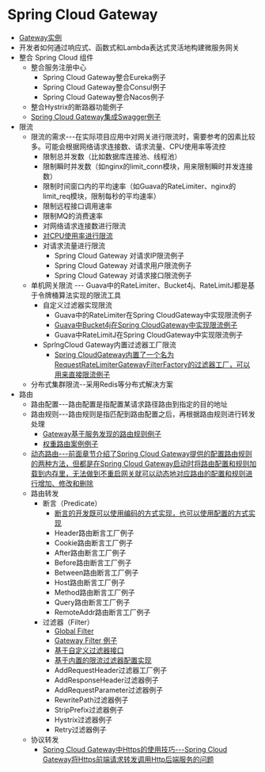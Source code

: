 
# Spring Cloud Gateway
* [Gateway实例](https://weread.qq.com/web/reader/1c632610725a69631c6c26fkd8232f00235d82c8d161fb2)
* 开发者如何通过响应式、函数式和Lambda表达式灵活地构建微服务网关
* 整合 Spring Cloud 组件
  * 整合服务注册中心
    * Spring Cloud Gateway整合Eureka例子
    * Spring Cloud Gateway整合Consul例子
    * Spring Cloud Gateway整合Nacos例子  
  * 整合Hystrix的断路器功能例子
  * [Spring Cloud Gateway集成Swagger例子](https://weread.qq.com/web/reader/71d32370716443e271df020k7f632b502707f6ffaa6bf2e)
* 限流
  * 限流的需求---在实际项目应用中对网关进行限流时，需要参考的因素比较多。可能会根据网络请求连接数、请求流量、CPU使用率等流控
    * 限制总并发数（比如数据库连接池、线程池）
    * 限制瞬时并发数（如nginx的limit_conn模块，用来限制瞬时并发连接数）
    * 限制时间窗口内的平均速率（如Guava的RateLimiter、nginx的limit_req模块，限制每秒的平均速率）
    * 限制远程接口调用速率
    * 限制MQ的消费速率
    * 对网络请求连接数进行限流
    * [对CPU使用率进行限流](https://weread.qq.com/web/reader/71d32370716443e271df020k7f632b502707f6ffaa6bf2e)
    * 对请求流量进行限流 
      * Spring Cloud Gateway 对请求IP限流例子
      * Spring Cloud Gateway 对请求用户限流例子
      * Spring Cloud Gateway 对请求接口限流例子
  * 单机网关限流 --- Guava中的RateLimiter、Bucket4j、RateLimitJ都是基于令牌桶算法实现的限流工具
    * 自定义过滤器实现限流
      * Guava中的RateLimiter在Spring CloudGateway中实现限流例子
      * [Guava中Bucket4j在Spring CloudGateway中实现限流例子](https://weread.qq.com/web/reader/71d32370716443e271df020k7f632b502707f6ffaa6bf2e)
      * Guava中RateLimitJ在Spring CloudGateway中实现限流例子
    * SprlngCloud Gateway内置过滤器工厂限流
      * [Spring CloudGateway内置了一个名为RequestRateLimiterGatewayFilterFactory的过滤器工厂，可以用来直接限流例子  ](https://weread.qq.com/web/reader/71d32370716443e271df020k7f632b502707f6ffaa6bf2e)
  * 分布式集群限流--采用Redis等分布式解决方案
* 路由
  * 路由配置---路由配置是指配置某请求路径路由到指定的目的地址
  * 路由规则---路由规则是指匹配到路由配置之后，再根据路由规则进行转发处理 
    * [Gateway基于服务发现的路由规则例子](https://weread.qq.com/web/reader/71d32370716443e271df020k5f9323e026e5f93f9835418)
    * [权重路由案例例子](https://weread.qq.com/web/reader/71d32370716443e271df020k7f632b502707f6ffaa6bf2e)
  * [动态路由---前面章节介绍了Spring Cloud Gateway提供的配置路由规则的两种方法，但都是在Spring Cloud Gateway启动时将路由配置和规则加载到内存里，无法做到不重启网关就可以动态地对应路由的配置和规则进行增加、修改和删除](https://weread.qq.com/web/reader/71d32370716443e271df020k7f632b502707f6ffaa6bf2e)
  * 路由转发
    * 断言（Predicate）
      * [断言的开发既可以使用编码的方式实现，也可以使用配置的方式实现](https://weread.qq.com/web/reader/2fe329c071e041322feb53dkc7432af0210c74d97b01b1c)
      * Header路由断言工厂例子
      * Cookie路由断言工厂例子
      * After路由断言工厂例子
      * Before路由断言工厂例子
      * Between路由断言工厂例子
      * Host路由断言工厂例子 
      * Method路由断言工厂例子
      * Query路由断言工厂例子
      * RemoteAddr路由断言工厂例子
    * 过滤器（Filter）
      * [Global Filter](https://weread.qq.com/web/reader/71d32370716443e271df020k6983268026f698d51a198ff)
      * [Gateway Filter 例子](https://weread.qq.com/web/reader/71d32370716443e271df020k6983268026f698d51a198ff)
      * [基于自定义过滤器接口](https://weread.qq.com/web/reader/c9932ea07163ff6ac993e0dkd9d320f022ed9d4f495e456)
      * [基于内置的限流过滤器配置实现](https://weread.qq.com/web/reader/c9932ea07163ff6ac993e0dkd9d320f022ed9d4f495e456)
      * AddRequestHeader过滤器工厂例子
      * AddResponseHeader过滤器例子
      * AddRequestParameter过滤器例子
      * RewritePath过滤器例子
      * StripPrefix过滤器例子
      * Hystrix过滤器例子
      * Retry过滤器例子
  * 协议转发
    * [Spring Cloud Gateway中Https的使用技巧---Spring Cloud Gateway将Https前端请求转发调用Http后端服务的问题](https://weread.qq.com/web/reader/71d32370716443e271df020k7f632b502707f6ffaa6bf2e)  
